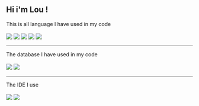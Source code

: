 Hi i'm Lou !
-------------
This is all language I have used in my code
<br>
<br>
<a href="https://github.com/Lou-fr"><img src ="https://img.shields.io/badge/HTML5-E34F26?style=for-the-badge&logo=html5&logoColor=white"></a>
<a href="https://github.com/Lou-fr"><img src ="https://img.shields.io/badge/CSS3-1572B6?style=for-the-badge&logo=css3&logoColor=white"></a>
<a href="https://github.com/Lou-fr"><img src ="https://img.shields.io/badge/PHP-777BB4?style=for-the-badge&logo=php&logoColor=white"></a>
<a href="https://github.com/Lou-fr"><img src ="https://img.shields.io/badge/Python-3776AB?style=for-the-badge&logo=python&logoColor=white"></a>
<a href="https://github.com/Lou-fr/cpp-test"><img src ="https://img.shields.io/badge/C%2B%2B-00599C?style=for-the-badge&logo=c%2B%2B&logoColor=white"></a>
<hr>
The database I have used in my code
<br>
<br>
<a href="https://github.com/Lou-fr"><img src ="https://img.shields.io/badge/MongoDB-4EA94B?style=for-the-badge&logo=mongodb&logoColor=white"></a>
<a href="https://github.com/Lou-fr"><img src ="https://img.shields.io/badge/MySQL-00000F?style=for-the-badge&logo=mysql&logoColor=white"></a>
<hr>
The IDE I use
<br>
<br>
<a href="https://github.com/Lou-fr"><img src ="https://img.shields.io/badge/Visual_Studio_Code-0078D4?style=for-the-badge&logo=visual%20studio%20code&logoColor=white"></a>
<a href="https://github.com/Lou-fr"><img src ="https://img.shields.io/badge/Visual_Studio-5C2D91?style=for-the-badge&logo=visual%20studio&logoColor=white"></a>

<!--
**Lou-fr/Lou-fr** is a ✨ _special_ ✨ repository because its `README.md` (this file) appears on your GitHub profile.

Here are some ideas to get you started:

- 🔭 I’m currently working on ...
- 🌱 I’m currently learning ...
- 👯 I’m looking to collaborate on ...
- 🤔 I’m looking for help with ...
- 💬 Ask me about ...
- 📫 How to reach me: ...
- 😄 Pronouns: ...
- ⚡ Fun fact: ...
-->
